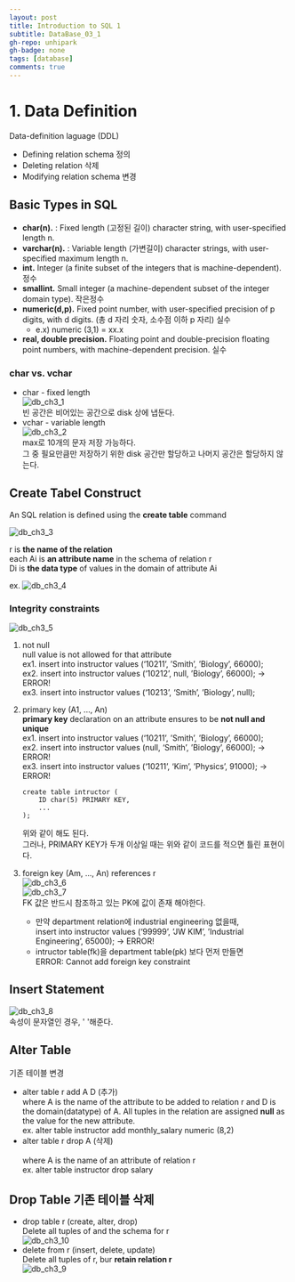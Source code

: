 ```yaml
---
layout: post
title: Introduction to SQL 1
subtitle: DataBase_03_1
gh-repo: unhipark
gh-badge: none
tags: [database]
comments: true
---
```

# 1. Data Definition
Data-definition laguage (DDL)<br/>
- Defining relation schema 정의
- Deleting relation 삭제
- Modifying relation schema 변경

## Basic Types in SQL 
- __char(n).__ : Fixed length (고정된 길이) character string, with user-specified length n.
- __varchar(n).__ : Variable length (가변길이) character strings, with user-specified maximum length n.
- __int.__  Integer (a finite subset of the integers that is machine-dependent). 정수
- __smallint.__  Small integer (a machine-dependent subset of the integer domain type). 작은정수
- __numeric(d,p).__  Fixed point number, with user-specified precision of p digits, with d digits. (총 d 자리 숫자, 소수점 이하 p 자리) 실수
    - e.x) numeric (3,1) = xx.x
- __real, double precision.__  Floating point and double-precision floating point numbers, with machine-dependent precision. 실수

### char vs. vchar <br/>
- char - fixed length<br/>
![db_ch3_1](https://user-images.githubusercontent.com/63347989/136596825-74d8b1c1-9784-46f0-906c-df6bf62fdf73.png) <br/>
빈 공간은 비어있는 공간으로 disk 상에 냅둔다. <br/>
- vchar - variable length<br/>
![db_ch3_2](https://user-images.githubusercontent.com/63347989/136596822-25062c4f-eeda-4719-b995-827242fba3a4.png)<br/>
max로 10개의 문자 저장 가능하다. <br/>
그 중 필요만큼만 저장하기 위한 disk 공간만 할당하고 나머지 공간은 할당하지 않는다. <br/>

## Create Tabel Construct 
 
An SQL relation is defined using the __create table__ command <br/>

![db_ch3_3](https://user-images.githubusercontent.com/63347989/136597536-948c0bd2-a522-430e-8280-d56dfd16c996.png) <br/>

r is __the name of the relation__<br/>
each Ai is __an attribute name__ in the schema of relation r<br/>
Di is __the data type__ of values in the domain of attribute Ai<br/>

ex. ![db_ch3_4](https://user-images.githubusercontent.com/63347989/136597828-35bd2d4a-65df-4d9d-bea4-7e64a50804ce.png)

### __Integrity constraints__

![db_ch3_5](https://user-images.githubusercontent.com/63347989/136601982-e701f9ed-9a5f-4289-b4fa-72a24370564a.png)


1. not null<br/>
null value is not allowed for that attribute <br/>
ex1. insert into instructor values (‘10211’, ’Smith’, ’Biology’, 66000);<br/>
ex2. insert into instructor values (‘10212’, null, ’Biology’, 66000); → ERROR! <br/>
ex3. insert into instructor values (‘10213’, ‘Smith’, ’Biology’, null);<br/>

2. primary key (A1, ..., An)<br/>
__primary key__ declaration on an attribute ensures to be __not null and unique__ <br/>
ex1. insert into instructor values (‘10211’, ’Smith’, ’Biology’, 66000);<br/>
ex2. insert into instructor values (null, ‘Smith’, ’Biology’, 66000); → ERROR! <br/>
ex3. insert into instructor values (‘10211’, ‘Kim’, ’Physics’, 91000); → ERROR! <br/>
    ``` 
    create table intructor (
        ID char(5) PRIMARY KEY, 
        ...
    );
    ```
    위와 같이 해도 된다. <br/>
    그러나, PRIMARY KEY가 두개 이상일 때는 위와 같이 코드를 적으면 틀린 표현이다. <br/>

3. foreign key (Am, ..., An) references r<br/>
![db_ch3_6](https://user-images.githubusercontent.com/63347989/136603407-4782de11-4a6f-4ac8-bb71-4def4d0f19a3.png)<br/>
![db_ch3_7](https://user-images.githubusercontent.com/63347989/136605088-dfa71e2c-0171-4ff8-b69c-a69bc23b11c1.png)<br/>
FK 값은 반드시 참조하고 있는 PK에 값이 존재 해야한다.<br/>
    - 만약 department relation에 industrial engineering 없을때, <br/>
    insert into instructor 
      values (‘99999’, ’JW KIM’, ’Industrial Engineering’, 65000); → ERROR! <br/>
    - intructor table(fk)을 department table(pk) 보다 먼저 만들면 <br/>
    ERROR: Cannot add foreign key constraint<br/>

## Insert Statement
![db_ch3_8](https://user-images.githubusercontent.com/63347989/136606307-fa83913e-b6b4-414f-af54-e98d6ba257ab.png)<br/>
속성이 문자열인 경우, ' '해준다. 

## Alter Table
기존 테이블 변경

- alter table r add A  D (추가)<br/>
where A is the name of the attribute to be added to relation r  and D is the domain(datatype) of A.
All tuples in the relation are assigned __null__ as the value for the new attribute.  <br/>
ex. alter table instructor add monthly_salary numeric (8,2) 
- alter table r drop A (삭제)<br/>    
where A is the name of an attribute of relation r<br/>
ex. alter table instructor drop salary

## Drop Table 기존 테이블 삭제 
- drop table r (create, alter, drop) <br/>
Delete all tuples of and the schema for r<br/>
![db_ch3_10](https://user-images.githubusercontent.com/63347989/136609025-4f9cdae9-de8b-4ae6-9bb4-09b429c84bcb.png)
- delete from r (insert, delete, update) <br/>
Delete all tuples of r, bur __retain relation r__<br/>
![db_ch3_9](https://user-images.githubusercontent.com/63347989/136609027-fd34b4cb-02ca-4bae-bb53-ee886cd0a9a7.png)

